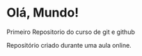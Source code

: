 # Olá, Mundo!
 Primeiro Repositorio do curso de git e github

 Repositório criado durante uma aula online.
